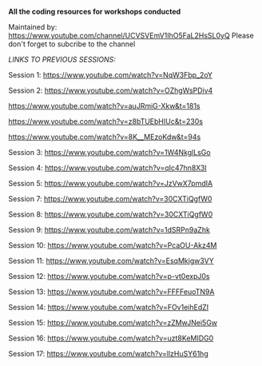 <B> All the coding resources for workshops conducted </B>

Maintained by:
https://www.youtube.com/channel/UCVSVEmV1IhO5FaL2HsSL0yQ
Please don't forget to subcribe to the channel

*LINKS TO PREVIOUS SESSIONS:*

Session 1: https://www.youtube.com/watch?v=NqW3Fbp_2oY

Session 2: https://www.youtube.com/watch?v=OZhgWsPDiv4

https://www.youtube.com/watch?v=auJRmiG-Xkw&t=181s

https://www.youtube.com/watch?v=z8bTUEbHIUc&t=230s

https://www.youtube.com/watch?v=8K__MEzoKdw&t=94s

Session 3: https://www.youtube.com/watch?v=1W4NkglLsGo

Session 4: https://www.youtube.com/watch?v=qIc47hn8X3I

Session 5: https://www.youtube.com/watch?v=JzVwX7pmdIA

Session 7: https://www.youtube.com/watch?v=30CXTiQgfW0

Session 8: https://www.youtube.com/watch?v=30CXTiQgfW0

Session 9: https://www.youtube.com/watch?v=1dSRPn9aZhk

Session 10: https://www.youtube.com/watch?v=PcaOU-Akz4M

Session 11: https://www.youtube.com/watch?v=EsqMkjgw3VY

Session 12: https://www.youtube.com/watch?v=p-vt0expJ0s

Session 13: https://www.youtube.com/watch?v=FFFFeuoTN9A

Session 14: https://www.youtube.com/watch?v=FOv1eihEdZI

Session 15: https://www.youtube.com/watch?v=zZMwJNei5Gw

Session 16: https://www.youtube.com/watch?v=uzt8KeMIDG0

Session 17: https://www.youtube.com/watch?v=llzHuSY61hg
